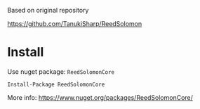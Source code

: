 Based on original repository 

https://github.com/TanukiSharp/ReedSolomon

# Install

Use nuget package: `ReedSolomonCore`

`Install-Package ReedSolomonCore`

More info: https://www.nuget.org/packages/ReedSolomonCore/
